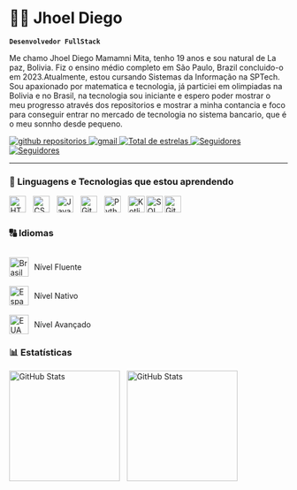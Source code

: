 # 🧑‍💻 Jhoel Diego

**`Desenvolvedor FullStack`**

Me chamo Jhoel Diego Mamamni Mita, tenho 19 anos e sou natural de La paz, Bolivia. Fiz o ensino médio completo em São Paulo, Brazil concluido-o em 2023.Atualmente, estou cursando Sistemas da Informação na SPTech. Sou apaxionado por matematica e tecnologia, já particiei em olimpiadas na Bolivia e no Brasil, na tecnologia sou iniciante e espero poder mostrar o meu progresso através dos repositorios e mostrar a minha contancia e foco para conseguir entrar no mercado de tecnologia no sistema bancario, que é o meu sonnho desde pequeno. 

<p align="left">
    <a href="https://github.com/JhoelDiego2?tab=repositories">
        <img 
            alt="github repositorios" 
            title="github repositorios" 
            src="https://custom-icon-badges.demolab.com/badge/-My%20Repos-blue?style=for-the-badge&logoColor=white&logo=repo"
        />
    </a>
    <a href="https://criarmeulink.com.br/u/1740326312">
        <img 
            alt="gmail" 
            title="Link para enviar um email" 
            src="https://custom-icon-badges.demolab.com/badge/-jhoel.mita@sptech-red?style=for-the-badge&logo=mention&logoColor=white"
        />
    </a> 
    <a href="https://github.com/JhoelDiego2?tab=repositories&sort=stargazers">
        <img 
            alt="Total de estrelas" 
            title="Total de estrelas GitHub" 
            src="https://custom-icon-badges.demolab.com/github/stars/JhoelDiego1?color=55960c&style=for-the-badge&labelColor=488207&logo=star&label=estrelas"
        />
    </a>
    <a href="https://github.com/JhoelDiego2?tab=followers">
        <img 
            alt="Seguidores" 
            title="Me siga no GitHub" 
            src="https://custom-icon-badges.demolab.com/github/followers/JhoelDiego1?color=236ad3&labelColor=1155ba&style=for-the-badge&logo=github&label=Seguidores&logoColor=white"
        />
    </a>
     <a href="https://www.bing.com/maps?q=S%C3%A3o+Paulo&satid=id.sid%3Ac6cf2f6e-626c-4267-ae48-9e13ea74d2b9&FORM=KC2MAP&cp=-23.683231%7E-46.595678&lvl=10.7">
        <img 
            alt="Seguidores" 
            title="Me siga no GitHub" 
            src="https://custom-icon-badges.demolab.com/badge/S%C3%A3o%20Paulo-BR-green?style=for-the-badge&logo=location&logoColor=white"
        />
    </a>
</p>

---

### 🤖 Linguagens e Tecnologias que estou aprendendo

<img 
    align="left" 
    alt="HTML"
    title="HTML" 
    width="30px" 
    style="padding-right: 10px;" 
    src="https://cdn.jsdelivr.net/gh/devicons/devicon@latest/icons/html5/html5-original.svg" 
/>
<img 
    align="left" 
    alt="CSS" 
    title="CSS"
    width="30px" 
    style="padding-right: 10px;" 
    src="https://cdn.jsdelivr.net/gh/devicons/devicon@latest/icons/css3/css3-original.svg" 
/>
<img 
    align="left" 
    alt="JavaScript" 
    title="JavaScript"
    width="30px" 
    style="padding-right: 10px;" 
    src="https://cdn.jsdelivr.net/gh/devicons/devicon@latest/icons/javascript/javascript-original.svg" 
/>
<img 
    align="left" 
    alt="Git" 
    title="Git"
    width="30px" 
    style="padding-right: 10px;" 
    src="https://cdn.jsdelivr.net/gh/devicons/devicon@latest/icons/git/git-original.svg" 
/>
<img 
    align="left" 
    alt="Python" 
    title="Python"
    width="30px" 
    style="padding-right: 10px;" 
    src="https://cdn.jsdelivr.net/gh/devicons/devicon@latest/icons/python/python-original.svg" 
/>
<img
    align="left"
    alt="Kotlim"
    title="Kotlim"
    width="30px"
    style="padding-rigth: 10px;"
    src="https://cdn.jsdelivr.net/gh/devicons/devicon@latest/icons/kotlin/kotlin-original.svg"
/>
<img
    align="left"
    alt="SQL"
    title="SQL"
    width="30px"
    style="padding-rigth: 10px;"
    src="https://cdn.jsdelivr.net/gh/devicons/devicon@latest/icons/azuresqldatabase/azuresqldatabase-original.svg"
/>
<img
    align="left"
    alt="Github"
    title="Github"
    width="30px"
    style="padding-rigth: 10px;"
    src="https://cdn.jsdelivr.net/gh/devicons/devicon@latest/icons/github/github-original.svg"
/>
<br/>
<br/>

### 🔠 Idiomas  
<br/>
<div style="display: flex; align-items: center; gap: 10px;">
    <img
        alt="Brasil"
        title="Brasil"
        width="35px"
        src="https://upload.wikimedia.org/wikipedia/en/0/05/Flag_of_Brazil.svg"
    />
    <span>Nível Fluente</span>
</div>
<br/>

<div style="display: flex; align-items: center; gap: 10px;">
    <img
        alt="Espanha"
        title="Espanhol"
        width="35px"
        src="https://upload.wikimedia.org/wikipedia/commons/9/9a/Flag_of_Spain.svg"
    />
    <span>Nível Nativo</span>
</div>
<br/>

<div style="display: flex; align-items: center; gap: 10px;">
    <img
        alt="EUA"
        title="EUA"
        width="35px"
        src="https://upload.wikimedia.org/wikipedia/en/a/a4/Flag_of_the_United_States.svg"
    />
    <span>Nível Avançado</span>
</div>


### 📊 Estatísticas

<p>
  <img 
    align="left" 
    alt="GitHub Stats" 
    height="200" 
    style="padding-right: 10px;" 
    src="https://github-readme-stats.vercel.app/api?username=JhoelDiego2&show_icons=true&theme=tokyonight&include_all_commits=true&locale=pt-br" 
  />

<img 
  align="left" 
  alt="GitHub Stats" 
  height="200"
  src="https://github-readme-stats.vercel.app/api/top-langs/?username=JhoelDiego2&theme=tokyonight&layout=compact&custom_title=Tecnologias&langs_count=9" 
/>
